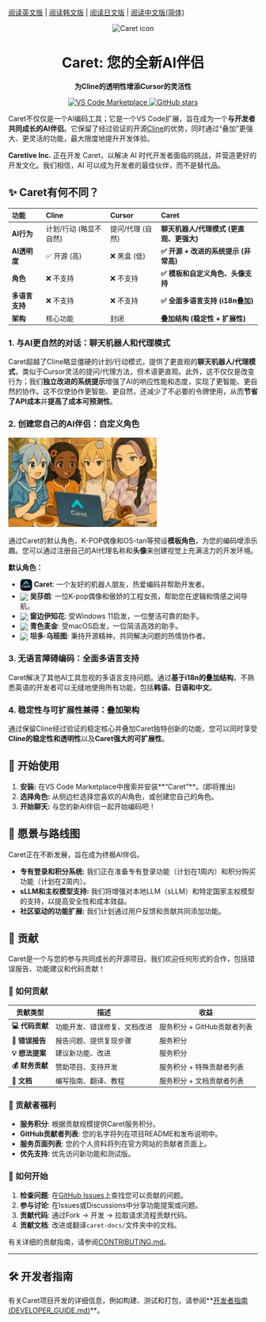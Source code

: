 [阅读英文版](./README.md) | [阅读韩文版](./README.ko.md) | [阅读日文版](./README.ja.md) | [阅读中文版(简体)](./README.zh-cn.md)

<div align="center">
  <img src="caret-assets/icons/icon.png" alt="Caret icon" width="128">
  <h1>Caret: 您的全新AI伴侣</h1>
  <p><strong>为Cline的透明性增添Cursor的灵活性</strong></p>
  <p>
    <a href="https://marketplace.visualstudio.com/items?itemName=caret-team.caret">
      <img src="https://img.shields.io/visual-studio-marketplace/v/caret-team.caret.svg?color=blue&label=VS%20Code%20Marketplace" alt="VS Code Marketplace">
    </a>
    <a href="https://github.com/aicoding-caret/caret">
      <img src="https://img.shields.io/github/stars/aicoding-caret/caret.svg?style=social&label=Star" alt="GitHub stars">
    </a>
  </p>
</div>

Caret不仅仅是一个AI编码工具；它是一个VS Code扩展，旨在成为一个**与开发者共同成长的AI伴侣**。它保留了经过验证的开源[Cline](https://github.com/cline/cline)的优势，同时通过“叠加”更强大、更灵活的功能，最大限度地提升开发体验。

**Caretive Inc.** 正在开发 Caret，以解决 AI 时代开发者面临的挑战，并营造更好的开发文化。我们相信，AI 可以成为开发者的最佳伙伴，而不是替代品。

## ✨ Caret有何不同？

| 功能 | Cline | Cursor | **Caret** |
| :--- | :--- | :--- | :--- |
| **AI行为** | 计划/行动 (略显不自然) | 提问/代理 (自然) | **聊天机器人/代理模式 (更直观、更强大)** |
| **AI透明度** | ✅ 开源 (高) | ❌ 黑盒 (低) | **✅ 开源 + 改进的系统提示 (非常高)** |
| **角色** | ❌ 不支持 | ❌ 不支持 | **✅ 模板和自定义角色、头像支持** |
| **多语言支持** | ❌ 不支持 | ❌ 不支持 | **✅ 全面多语言支持 (i18n叠加)** |
| **架构** | 核心功能 | 封闭 | **叠加结构 (稳定性 + 扩展性)** |

### 1. 与AI更自然的对话：聊天机器人和代理模式
Caret超越了Cline略显僵硬的计划/行动模式，提供了更直观的**聊天机器人/代理模式**，类似于Cursor灵活的提问/代理方法，但术语更直观。此外，这不仅仅是改变行为；我们**独立改进的系统提示**增强了AI的响应性能和态度，实现了更智能、更自然的协作。这不仅使协作更智能、更自然，还减少了不必要的令牌使用，从而**节省了API成本**并**提高了成本可预测性**。

### 2. 创建您自己的AI伴侣：自定义角色
<img src="caret-assets/template_characters/caret_illust.png" alt="Caret Persona Illustration" width="300"/>

通过Caret的默认角色、K-POP偶像和OS-tan等预设**模板角色**，为您的编码增添乐趣。您可以通过注册自己的AI代理名称和**头像**来创建视觉上充满活力的开发环境。

**默认角色：**
*   <img src="caret-assets/template_characters/caret.png" width="24" align="center"/> **Caret**: 一个友好的机器人朋友，热爱编码并帮助开发者。
*   <img src="caret-assets/template_characters/sarang.png" width="24" align="center"/> **吴莎朗**: 一位K-pop偶像和傲娇的工程女孩，帮助您在逻辑和情感之间导航。
*   <img src="caret-assets/template_characters/ichika.png" width="24" align="center"/> **窗边伊知花**: 受Windows 11启发，一位整洁可靠的助手。
*   <img src="caret-assets/template_characters/cyan.png" width="24" align="center"/> **青色麦金**: 受macOS启发，一位简洁高效的助手。
*   <img src="caret-assets/template_characters/ubuntu.png" width="24" align="center"/> **坦多·乌班图**: 秉持开源精神，共同解决问题的热情协作者。

### 3. 无语言障碍编码：全面多语言支持
Caret解决了其他AI工具忽视的多语言支持问题。通过**基于i18n的叠加结构**，不熟悉英语的开发者可以无缝地使用所有功能，包括**韩语、日语和中文**。

### 4. 稳定性与可扩展性兼得：叠加架构
通过保留Cline经过验证的稳定核心并叠加Caret独特创新的功能，您可以同时享受**Cline的稳定性和透明性**以及**Caret强大的可扩展性**。

## 🚀 开始使用

1.  **安装:** 在VS Code Marketplace中搜索并安装**“Caret”**。(即将推出)
2.  **选择角色:** 从侧边栏选择您喜欢的AI角色，或创建您自己的角色。
3.  **开始聊天:** 与您的新AI伴侣一起开始编码吧！

## 🔮 愿景与路线图

Caret正在不断发展，旨在成为终极AI伴侣。

*   **专有登录和积分系统:** 我们正在准备专有登录功能（计划在1周内）和积分购买功能（计划在2周内）。
*   **sLLM和主权模型支持:** 我们将增强对本地LLM（sLLM）和特定国家主权模型的支持，以提高安全性和成本效益。
*   **社区驱动的功能扩展:** 我们计划通过用户反馈和贡献共同添加功能。

## 🤝 贡献

Caret是一个与您的参与共同成长的开源项目。我们欢迎任何形式的合作，包括错误报告、功能建议和代码贡献！

### 🌟 如何贡献

| 贡献类型 | 描述 | 收益 |
|---|---|---|
| **💻 代码贡献** | 功能开发、错误修复、文档改进 | 服务积分 + GitHub贡献者列表 |
| **🐛 错误报告** | 报告问题、提供复现步骤 | 服务积分 |
| **💡 想法提案** | 建议新功能、改进 | 服务积分 |
| **💰 财务贡献** | 赞助项目、支持开发 | 服务积分 + 特殊贡献者列表 |
| **📖 文档** | 编写指南、翻译、教程 | 服务积分 + 文档贡献者列表 |

### 🎁 贡献者福利

- **服务积分**: 根据贡献规模提供Caret服务积分。
- **GitHub贡献者列表**: 您的名字将列在项目README和发布说明中。
- **服务页面列表**: 您的个人资料将列在官方网站的贡献者页面上。
- **优先支持**: 优先访问新功能和测试版。

### 🚀 如何开始

1. **检查问题**: 在[GitHub Issues](https://github.com/aicoding-caret/caret/issues)上查找您可以贡献的问题。
2. **参与讨论**: 在Issues或Discussions中分享功能提案或问题。
3. **贡献代码**: 通过Fork → 开发 → 拉取请求流程贡献代码。
4. **贡献文档**: 改进或翻译`caret-docs/`文件夹中的文档。

有关详细的贡献指南，请参阅[CONTRIBUTING.md](./CONTRIBUTING.en.md)。

---

## 🛠️ 开发者指南

有关Caret项目开发的详细信息，例如构建、测试和打包，请参阅**[开发者指南(DEVELOPER_GUIDE.md)](./DEVELOPER_GUIDE.en.md)**。
